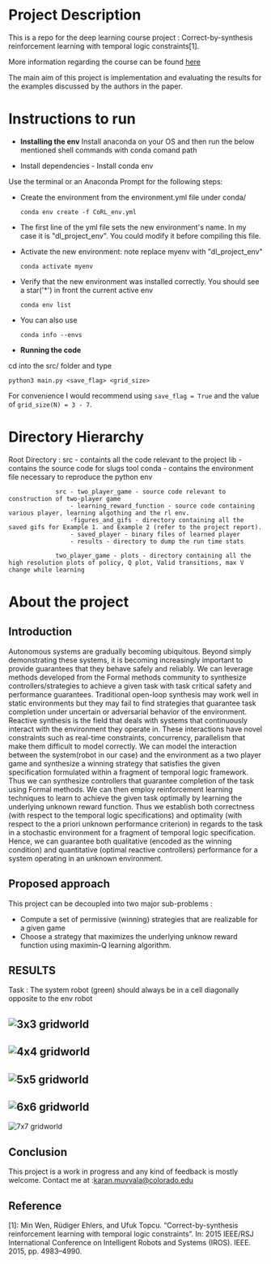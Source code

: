 # Project Description 

This is a repo for the deep learning course project  : Correct-by-synthesis reinforcement learning with temporal logic constraints[1].

More information regarding the course can be found [here](https://sites.google.com/colorado.edu/csci-5922-spring-2020)

The main aim of this project is implementation and evaluating the results for the examples discussed by the authors in the paper. 

# Instructions to run 

* **Installing the env** 
Install anaconda on your OS and then run the below mentioned shell commands with conda comand path

* Install dependencies - Install conda env

Use the terminal or an Anaconda Prompt for the following steps:

* Create the environment from the environment.yml file under conda/

    ```conda env create -f CoRL_env.yml```

* The first line of the yml file sets the new environment's name. In my case it is "dl_project_env". You could modify it before compiling this file.

* Activate the new environment: note replace myenv with "dl_project_env" 

    ```conda activate myenv```

* Verify that the new environment was installed correctly. You should see a star('\*') in front the current active env

    ```conda env list```

* You can also use 
    
    ```conda info --envs```

* **Running the code**

cd into the src/ folder and type 

```python3 main.py <save_flag> <grid_size>```

For convenience I would recommend using `save_flag = True` and the value of `grid_size(N) = 3 - 7`.

# Directory Hierarchy

Root Directory : src - containts all the code relevant to the project
				 lib - contains the source code for slugs tool
				 conda -  contains the environment file necessary to reproduce the python env

				 src - two_player_game - source code relevant to construction of two-player game
				 	 - learning_reward_function - source code containing various player, learning algothing and the rl env.
				 	 -figures_and_gifs - directory containing all the saved gifs for Example 1. and Example 2 (refer to the project report).
				 	 - saved_player - binary files of learned player 
				 	 - results - directory to dump the run time stats

				 two_player_game - plots - directory containing all the high resolution plots of policy, Q plot, Valid transitions, max V change while learning

# About the project

## Introduction 

Autonomous systems are gradually becoming ubiquitous. Beyond simply
demonstrating these systems, it is becoming increasingly important to provide guarantees that they behave safely and reliably. We can leverage
methods developed from the Formal methods community to synthesize controllers/strategies to achieve a given task with task critical safety and performance guarantees. Traditional open-loop synthesis may work well in static
environments but they may fail to find strategies that guarantee task completion under uncertain or adversarial behavior of the environment. Reactive synthesis is the field that deals with systems that continuously interact
with the environment they operate in. These interactions have novel constraints such as real-time constraints, concurrency, parallelism that make
them difficult to model correctly. We can model the interaction between the
system(robot in our case) and the environment as a two player game and
synthesize a winning strategy that satisfies the given specification formulated
within a fragment of temporal logic framework. Thus we can synthesize controllers that guarantee completion of the task using Formal methods. We
can then employ reinforcement learning techniques to learn to achieve the
given task optimally by learning the underlying unknown reward function.
Thus we establish both correctness (with respect to the temporal logic specifications) and optimality (with respect to the a priori unknown performance
criterion) in regards to the task in a stochastic environment for a fragment
of temporal logic specification. Hence, we can guarantee both qualitative
(encoded as the winning condition) and quantitative (optimal reactive controllers) performance for a system operating in an unknown environment.

## Proposed approach 

This project can be decoupled into two major sub-problems : 

- Compute a set of permissive (winning) strategies that are realizable for a given game
- Choose a strategy that maximizes the underlying unknow reward function using maximin-Q learning algorithm.

## RESULTS

Task : The system robot (green) should always be in a cell diagonally opposite to the env robot

![](src/figures_and_gifs/N_3.gif "3x3 gridworld")
----
![](src/figures_and_gifs/N_4.gif "4x4 gridworld")
----
![](src/figures_and_gifs/N_5.gif "5x5 gridworld")
----
![](src/figures_and_gifs/N_6.gif "6x6 gridworld")
----
![](src/figures_and_gifs/N_7.gif "7x7 gridworld")

## Conclusion

This project is a work in progress and any kind of feedback is mostly welcome. Contact me at :karan.muvvala@colorado.edu

## Reference 

[1]: Min Wen, Rüdiger Ehlers, and Ufuk Topcu. “Correct-by-synthesis reinforcement learning with  temporal logic constraints”. In: 2015 IEEE/RSJ International Conference on Intelligent Robots and Systems (IROS). IEEE. 2015, pp. 4983–4990.